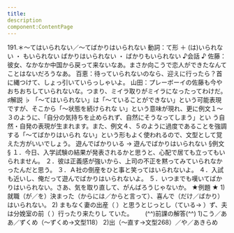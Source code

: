 ```yaml
---
title:
description
component:ContentPage
---
```



191.＊～てはいられない／～てばかりはいられない
動詞：て形 ＋ (は)いられない ・
もいられない
ばかりはいられない ・
ばかりもいられない
♪会話 ♪
佐藤：彼女、なかなか中国から戻って来ないなあ。まさか向こうで恋人ができたなんてことはないだろうなあ。 百恵：待っていられないのなら、迎えに行ったら？首に縄つけて、しょっ引いていらっしゃいよ。 山田：プレーボーイの佐藤も今やおちおちしていられないな。つまり、ミイラ取りがミイラになったってわけだ。
♯解説 ♭
「～てはいられない」は「～ていることができない」という可能表現ですが、そこから「～状態を続けられな い」という意味が現れ、更に例文１～３のように、「自分の気持ちを止められず、自然にそうなってしまう」とい う自然・自発の表現が生まれます。また、例文４、５のように過度であることを強調する「～てばかりはいられ ない」という形もよく使われるので、文型として覚えた方がいいでしょう。
遊んでばかりいる → 遊んでばかりはいられない
§例文 §
１．今日、入学試験の結果が発表されるかと思うと、心配で居ても立ってもいられません。
２．彼は正義感が強いから、上司の不正を黙ってみていられなかったんだと思う。
３．Ａ社の倒産をひと事と笑ってはいられないよ。
４．入試も近いし、俺だって遊んでばかりはいられないよ。
５．いつまでも嘆いてばかりはいられない。さあ、気を取り直して、がんばろうじゃないか。
★例題 ★
1)就職（が／を）決まった（からには／からと言って）、喜んで（だけ／ばかり）はいられない。
2) まもなく妻の出産（ ）と思うとじっとし（ている→ ）ず、夫は分娩室の前（ ）行ったり来たりし
ていた。      
(^^)前課の解答(^^)
1)こう／ああ／ずくめ（～ずくめ→文型118）
2)出（～直す→文型268）／や／あきらめ

